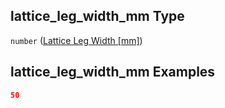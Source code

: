 ## lattice\_leg\_width\_mm Type

`number` ([Lattice Leg Width \[mm\]](iea43_wra_data_model-properties-measurement-location-measurement-location-properties-mast-properties-properties-mast-section-geometry-mast-section-geometry-properties-lattice-leg-width-mm.md))

## lattice\_leg\_width\_mm Examples

```json
50
```
